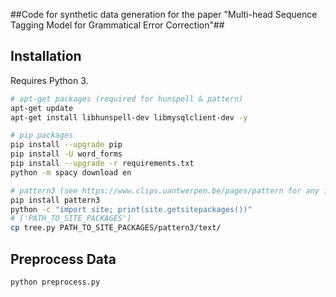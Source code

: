 
##Code for synthetic data generation for the paper "Multi-head Sequence Tagging Model for Grammatical Error Correction"## 
## Installation

Requires Python 3.

```bash
# apt-get packages (required for hunspell & pattern)
apt-get update
apt-get install libhunspell-dev libmysqlclient-dev -y

# pip packages
pip install --upgrade pip
pip install -U word_forms
pip install --upgrade -r requirements.txt
python -m spacy download en

# pattern3 (see https://www.clips.uantwerpen.be/pages/pattern for any installation issues)
pip install pattern3
python -c "import site; print(site.getsitepackages())"
# ['PATH_TO_SITE_PACKAGES']
cp tree.py PATH_TO_SITE_PACKAGES/pattern3/text/
```

## Preprocess Data

```bash
python preprocess.py
```
